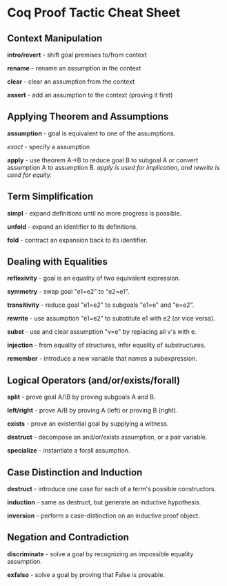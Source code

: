 Coq Proof Tactic Cheat Sheet
============================

Context Manipulation
--------------------

__intro/revert__ - shift goal premises to/from context

__rename__ - rename an assumption in the context

__clear__ - clear an assumption from the context

__assert__ - add an assumption to the context (proving it first)

Applying Theorem and Assumptions
--------------------------------

__assumption__ - goal is equivalent to one of the assumptions.

_exact_ - specify a assumption

__apply__ - use theorem A-\>B to reduce goal B to subgoal A or convert
assumption A to assumption B.
_apply is used for implication, and rewrite is used for equity._

Term Simplification
-------------------

__simpl__ - expand definitions until no more progress is possible.

__unfold__ - expand an identifier to its definitions.

__fold__ - contract an expansion back to its identifier.

Dealing with Equalities
-----------------------

__reflexivity__ - goal is an equality of two equivalent expression.

__symmetry__ - swap goal "e1=e2" to "e2=e1".

__transitivity__ - reduce goal "e1=e2" to subgoals "e1=e" and "e=e2".

__rewrite__ - use assumption "e1=e2" to substitute e1 with e2 (or vice versa).

__subst__ - use and clear assumption "v=e" by replacing all v's with e.

__injection__ - from equality of structures, infer equality of substructures.

__remember__ - introduce a new variable that names a subexpression.

Logical Operators (and/or/exists/forall)
----------------------------------------

__split__ - prove goal A/\B by proving subgoals A and B.

__left/right__ - prove A\/B by proving A (left) or proving B (right).

__exists__ - prove an existential goal by supplying a witness.

__destruct__ - decompose an and/or/exists assumption, or a pair variable.

__specialize__ - instantiate a forall assumption.

Case Distinction and Induction
------------------------------

__destruct__ - introduce one case for each of a term's possible constructors.

__induction__ - same as destruct, but generate an inductive hypothesis.

__inversion__ - perform a case-distinction on an inductive proof object.

Negation and Contradiction
--------------------------

__discriminate__ - solve a goal by recognizing an impossible equality
assumption.

__exfalso__ - solve a goal by proving that False is provable.

